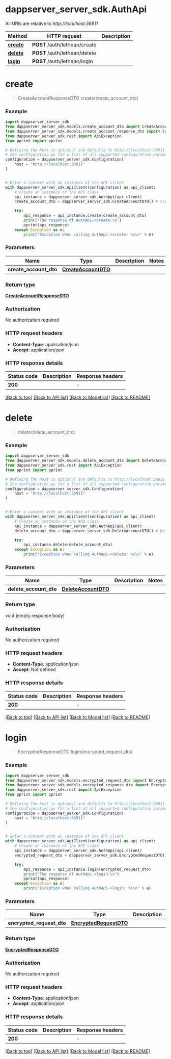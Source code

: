 # dappserver_server_sdk.AuthApi

All URIs are relative to *http://localhost:36911*

Method | HTTP request | Description
------------- | ------------- | -------------
[**create**](AuthApi.md#create) | **POST** /auth/lethean/create | 
[**delete**](AuthApi.md#delete) | **POST** /auth/lethean/delete | 
[**login**](AuthApi.md#login) | **POST** /auth/lethean/login | 


# **create**
> CreateAccountResponseDTO create(create_account_dto)



### Example


```python
import dappserver_server_sdk
from dappserver_server_sdk.models.create_account_dto import CreateAccountDTO
from dappserver_server_sdk.models.create_account_response_dto import CreateAccountResponseDTO
from dappserver_server_sdk.rest import ApiException
from pprint import pprint

# Defining the host is optional and defaults to http://localhost:36911
# See configuration.py for a list of all supported configuration parameters.
configuration = dappserver_server_sdk.Configuration(
    host = "http://localhost:36911"
)


# Enter a context with an instance of the API client
with dappserver_server_sdk.ApiClient(configuration) as api_client:
    # Create an instance of the API class
    api_instance = dappserver_server_sdk.AuthApi(api_client)
    create_account_dto = dappserver_server_sdk.CreateAccountDTO() # CreateAccountDTO | 

    try:
        api_response = api_instance.create(create_account_dto)
        print("The response of AuthApi->create:\n")
        pprint(api_response)
    except Exception as e:
        print("Exception when calling AuthApi->create: %s\n" % e)
```



### Parameters


Name | Type | Description  | Notes
------------- | ------------- | ------------- | -------------
 **create_account_dto** | [**CreateAccountDTO**](CreateAccountDTO.md)|  | 

### Return type

[**CreateAccountResponseDTO**](CreateAccountResponseDTO.md)

### Authorization

No authorization required

### HTTP request headers

 - **Content-Type**: application/json
 - **Accept**: application/json

### HTTP response details

| Status code | Description | Response headers |
|-------------|-------------|------------------|
**200** |  |  -  |

[[Back to top]](#) [[Back to API list]](../README.md#documentation-for-api-endpoints) [[Back to Model list]](../README.md#documentation-for-models) [[Back to README]](../README.md)

# **delete**
> delete(delete_account_dto)



### Example


```python
import dappserver_server_sdk
from dappserver_server_sdk.models.delete_account_dto import DeleteAccountDTO
from dappserver_server_sdk.rest import ApiException
from pprint import pprint

# Defining the host is optional and defaults to http://localhost:36911
# See configuration.py for a list of all supported configuration parameters.
configuration = dappserver_server_sdk.Configuration(
    host = "http://localhost:36911"
)


# Enter a context with an instance of the API client
with dappserver_server_sdk.ApiClient(configuration) as api_client:
    # Create an instance of the API class
    api_instance = dappserver_server_sdk.AuthApi(api_client)
    delete_account_dto = dappserver_server_sdk.DeleteAccountDTO() # DeleteAccountDTO | 

    try:
        api_instance.delete(delete_account_dto)
    except Exception as e:
        print("Exception when calling AuthApi->delete: %s\n" % e)
```



### Parameters


Name | Type | Description  | Notes
------------- | ------------- | ------------- | -------------
 **delete_account_dto** | [**DeleteAccountDTO**](DeleteAccountDTO.md)|  | 

### Return type

void (empty response body)

### Authorization

No authorization required

### HTTP request headers

 - **Content-Type**: application/json
 - **Accept**: Not defined

### HTTP response details

| Status code | Description | Response headers |
|-------------|-------------|------------------|
**200** |  |  -  |

[[Back to top]](#) [[Back to API list]](../README.md#documentation-for-api-endpoints) [[Back to Model list]](../README.md#documentation-for-models) [[Back to README]](../README.md)

# **login**
> EncryptedResponseDTO login(encrypted_request_dto)



### Example


```python
import dappserver_server_sdk
from dappserver_server_sdk.models.encrypted_request_dto import EncryptedRequestDTO
from dappserver_server_sdk.models.encrypted_response_dto import EncryptedResponseDTO
from dappserver_server_sdk.rest import ApiException
from pprint import pprint

# Defining the host is optional and defaults to http://localhost:36911
# See configuration.py for a list of all supported configuration parameters.
configuration = dappserver_server_sdk.Configuration(
    host = "http://localhost:36911"
)


# Enter a context with an instance of the API client
with dappserver_server_sdk.ApiClient(configuration) as api_client:
    # Create an instance of the API class
    api_instance = dappserver_server_sdk.AuthApi(api_client)
    encrypted_request_dto = dappserver_server_sdk.EncryptedRequestDTO() # EncryptedRequestDTO | 

    try:
        api_response = api_instance.login(encrypted_request_dto)
        print("The response of AuthApi->login:\n")
        pprint(api_response)
    except Exception as e:
        print("Exception when calling AuthApi->login: %s\n" % e)
```



### Parameters


Name | Type | Description  | Notes
------------- | ------------- | ------------- | -------------
 **encrypted_request_dto** | [**EncryptedRequestDTO**](EncryptedRequestDTO.md)|  | 

### Return type

[**EncryptedResponseDTO**](EncryptedResponseDTO.md)

### Authorization

No authorization required

### HTTP request headers

 - **Content-Type**: application/json
 - **Accept**: application/json

### HTTP response details

| Status code | Description | Response headers |
|-------------|-------------|------------------|
**200** |  |  -  |

[[Back to top]](#) [[Back to API list]](../README.md#documentation-for-api-endpoints) [[Back to Model list]](../README.md#documentation-for-models) [[Back to README]](../README.md)

